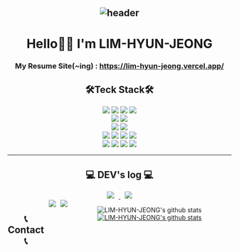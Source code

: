 <div align="center">  
  
![header](https://capsule-render.vercel.app/api?type=waving&color=auto&text=Welcome%20to%20Hyun's%20GitHub%20👋&animation=twinkling&fontSize=35&height=250)
---
# Hello🤚🏻 I'm LIM-HYUN-JEONG
### My Resume Site(~ing) : https://lim-hyun-jeong.vercel.app/
  
## 🛠Teck Stack🛠
<img src="https://img.shields.io/badge/HTML5-E34F26?style=flat-square&logo=HTML5&logoColor=white"/>   
<img src="https://img.shields.io/badge/CSS3-1572B6?style=flat-square&logo=CSS3&logoColor=white"/>
<img src="https://img.shields.io/badge/Sass-CC6699?style=flat-square&logo=Sass&logoColor=white"/>
<img src="https://img.shields.io/badge/StyledComponents-DB7093?style=flat-square&logo=Styled-Components&logoColor=white"/>
<br />
<img src="https://img.shields.io/badge/JavaScript-F7DF1E?style=flat-square&logo=JavaScript&logoColor=black"/> 
<img src="https://img.shields.io/badge/TypeScript-3178C6?style=flat-square&logo=TypeScript&logoColor=black"/>
<br />
<img src="https://img.shields.io/badge/React-61DAFB?style=flat-square&logo=React&logoColor=black"/> 
<img src="https://img.shields.io/badge/Next-000000?style=flat-square&logo=Next&logoColor=white"/>
<br />
<img src="https://img.shields.io/badge/Redux-764ABC?style=flat-square&logo=Redux&logoColor=black"/>
<img src="https://img.shields.io/badge/Recoil-3578E5?style=flat-square&logo=Recoil&logoColor=black"/> 
<img src="https://img.shields.io/badge/Jotai-000000?style=flat-square&logo=Jotai&logoColor=black"/> 
<img src="https://img.shields.io/badge/Zustand-000000?style=flat-square&logo=Zustand&logoColor=black"/>  
<br />
<img src="https://img.shields.io/badge/AWS-232F3E?style=flat-square&logo=Amazon AWS&logoColor=white"/>
<img src="https://img.shields.io/badge/npm-CB3837?style=flat-square&logo=npm&logoColor=white"/>
<img src="https://img.shields.io/badge/VS Code-007ACC?style=flat-square&logo=Visual Studio Code&logoColor=white"/>
<img src="https://img.shields.io/badge/Solidity-363636?style=flat-square&logo=Solidity&logoColor=black"/>
 
<hr />

## 💻 DEV's log 💻

<a href="https://velog.io/@fltxld3">
  <img src="http://img.shields.io/badge/-Velog-white?style=flat&logo=Velog&logoColor=white&color=20C997&link=https://velog.io/@fltxld3" style="height : auto; margin-left : 10px; margin-right : 10px;"/>
</a>

<a href="https://i-do-love-me.tistory.com/">
  <img src="http://img.shields.io/badge/-Tistory-white?style=flat&logo=Tistory&logoColor=white&color=000000&link=https://i-do-love-me.tistory.com" style="height : auto; margin-left : 10px; margin-right : 10px;"/>
</a>

<div style="display:flex">

## 📞 Contact 📞

<a href="mailto:fltxld1@gmail.com">
  <img src="http://img.shields.io/badge/-Gmail-EA4335?style=flat&logo=Gmail&logoColor=white&color=EA4335&link=fltxld1@gmail.com" style="height : auto; margin-left : 10px; margin-right : 10px;"/>
</a>

<hr />

<a href="https://github.com/LIM-HYUN-JEONG">
  <img src="https://hits.seeyoufarm.com/api/count/incr/badge.svg?url=https%3A%2F%2Fgithub.com%2FLIM-HYUN-JEONG&count_bg=%23000000&title_bg=%23000000&icon=github.svg&icon_color=%23E7E7E7&title=GitHub&edge_flat=false)"/>
</a> 

<hr />
  
![LIM-HYUN-JEONG's github stats](https://github-readme-stats.vercel.app/api?username=LIM-HYUN-JEONG&show_icons=true&theme=omni) [![LIM-HYUN-JEONG's github stats](https://github-readme-stats.vercel.app/api/top-langs/?username=LIM-HYUN-JEONG&show_icons=true&hide_border=true&title_color=004386&icon_color=004386&layout=compact&theme=omni)](https://github.com/LIM-HYUN-JEONG)
  
  </div>
</div>
